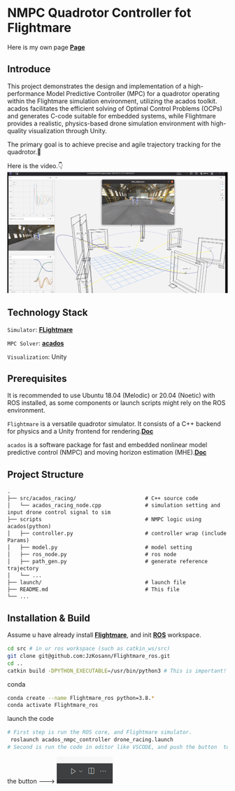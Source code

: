 # NMPC Quadrotor Controller fot Flightmare
Here is my own page **[Page](https://jzkosann.github.io/)**

## Introduce
This project demonstrates the design and implementation of a high-performance Model Predictive Controller (MPC) for a quadrotor operating within the Flightmare simulation environment, utilizing the acados toolkit. acados facilitates the efficient solving of Optimal Control Problems (OCPs) and generates C-code suitable for embedded systems, while Flightmare provides a realistic, physics-based drone simulation environment with high-quality visualization through Unity.

The primary goal is to achieve precise and agile trajectory tracking for the quadrotor.🥳

Here is the video.👇
[![IMAGE ALT TEXT HERE](youtube.png)](https://youtu.be/0tH68vLpp1M)

## Technology Stack

`Simulator`: **[FLightmare](https://uzh-rpg.github.io/flightmare/)**

`MPC Solver`: **[acados](https://docs.acados.org/)**

`Visualization`: Unity

## Prerequisites

It is recommended to use Ubuntu 18.04 (Melodic) or 20.04 (Noetic) with ROS installed, as some components or launch scripts might rely on the ROS environment.

`Flightmare` is a versatile quadrotor simulator. It consists of a C++ backend for physics and a Unity frontend for rendering.**[Doc](https://flightmare.readthedocs.io/en/latest/)**

`acados` is a software package for fast and embedded nonlinear model predictive control (NMPC) and moving horizon estimation (MHE).**[Doc](https://docs.acados.org/installation/index.html)**

## Project Structure
```
.
├── src/acados_racing/                      # C++ source code
│   └── acados_racing_node.cpp              # simulation setting and input drone control signal to sim
├── scripts                                 # NMPC logic using acados(python)
│   ├── controller.py                       # controller wrap (include Params)
│   ├── model.py                            # model setting
│   ├── ros_node.py                         # ros node
│   ├── path_gen.py                         # generate reference trajectory
│   └── ...
├── launch/                                 # launch file
├── README.md                               # This file
└── ...
```

## Installation & Build
Assume u have already install **[Flightmare](https://flightmare.readthedocs.io/en/latest/)**, and init **[ROS](https://www.ros.org/)** workspace.
```bash
cd src # in ur ros workspace (such as catkin_ws/src)
git clone git@github.com:JzKosann/Flightmare_ros.git
cd ..
catkin build -DPYTHON_EXECUTABLE=/usr/bin/python3 # This is important!
```

conda
```bash
conda create --name Flightmare_ros python=3.8.*
conda activate Flightmare_ros
```
launch the code
``` bash
# First step is run the ROS core, and Flightmare simulator.
 roslaunch acados_nmpc_controller drone_racing.launch 
# Second is run the code in editor like VSCODE, and push the button  to launch the drone.🚀🚀🚀🚀🚀
```
the button ---> ![vscode_run_button](button.png)
